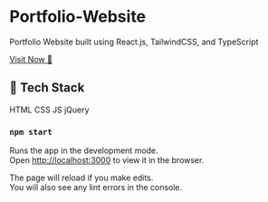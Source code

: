 # Portfolio-Website

Portfolio Website built using React.js, TailwindCSS, and TypeScript

[Visit Now 🚀](https://ravindukaushalya.netlify.app/)

## 📌 Tech Stack

HTML  CSS  JS jQuery

### `npm start`

Runs the app in the development mode.\
Open [http://localhost:3000](http://localhost:3000) to view it in the browser.

The page will reload if you make edits.\
You will also see any lint errors in the console.
